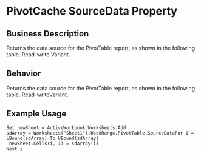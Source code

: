 # PivotCache SourceData Property

## Business Description
Returns the data source for the PivotTable report, as shown in the following table. Read-write Variant.

## Behavior
Returns the data source for the PivotTable report, as shown in the following table. Read-writeVariant.

## Example Usage
```vba
Set newSheet = ActiveWorkbook.Worksheets.Add 
sdArray = Worksheets("Sheet1").UsedRange.PivotTable.SourceDataFor i = LBound(sdArray) To UBound(sdArray) 
 newSheet.Cells(i, 1) = sdArray(i) 
Next i
```